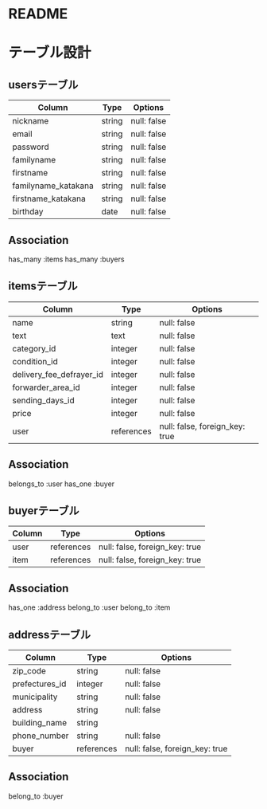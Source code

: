 # README

# テーブル設計

## usersテーブル

| Column              | Type    | Options     |
| ------------------- | ------- | ----------- |
| nickname            | string  | null: false |
| email               | string  | null: false |
| password            | string  | null: false |
| familyname          | string  | null: false |
| firstname           | string  | null: false |
| familyname_katakana | string  | null: false |
| firstname_katakana  | string  | null: false |
| birthday            | date    | null: false |


## Association

has_many :items
has_many :buyers

## itemsテーブル

| Column                   | Type       | Options                        |
| ------------------------ | ---------- | ------------------------------ |
| name                     | string     | null: false                    |
| text                     | text       | null: false                    |
| category_id              | integer     | null: false                    |
| condition_id             | integer    | null: false                    |
| delivery_fee_defrayer_id | integer    | null: false                    |
| forwarder_area_id        | integer    | null: false                    |
| sending_days_id          | integer    | null: false                    |
| price                    | integer    | null: false                    |
| user                     | references | null: false, foreign_key: true |

## Association

belongs_to :user
has_one    :buyer

## buyerテーブル

| Column          | Type       | Options                        |
| --------------- | ---------- | ------------------------------ |
| user            | references | null: false, foreign_key: true |
| item            | references | null: false, foreign_key: true |

## Association
has_one    :address
belong_to :user
belong_to :item

## addressテーブル

| Column         | Type       | Options                        |
| -------------- | ---------- | ------------------------------ |
| zip_code       | string     | null: false                    |
| prefectures_id | integer    | null: false                    |
| municipality   | string     | null: false                    |
| address        | string     | null: false                    |
| building_name  | string     |                                |
| phone_number   | string     | null: false                    |
| buyer          | references | null: false, foreign_key: true |

## Association
belong_to :buyer
